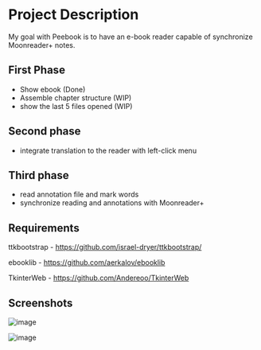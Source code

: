 # Project Description

My goal with Peebook is to have an e-book reader capable of synchronize Moonreader+ notes.

## First Phase

- Show ebook (Done)
- Assemble chapter structure (WIP)
- show the last 5 files opened (WIP)

## Second phase

- integrate translation to the reader with left-click menu

## Third phase

- read annotation file and mark words
- synchronize reading and annotations with Moonreader+

## Requirements

ttkbootstrap - <https://github.com/israel-dryer/ttkbootstrap/>

ebooklib - <https://github.com/aerkalov/ebooklib>

TkinterWeb - <https://github.com/Andereoo/TkinterWeb>

## Screenshots

![image](https://user-images.githubusercontent.com/485568/234242205-195100eb-1a7b-4b06-8054-c1e92964cb58.png)


![image](https://user-images.githubusercontent.com/485568/234242357-0b06d305-e628-4a1a-bee7-ef2dddabccf5.png)
